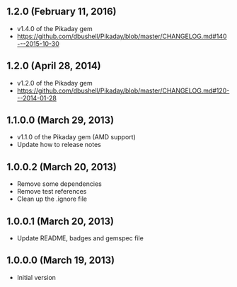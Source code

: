 ## 1.2.0 (February 11, 2016)

  - v1.4.0 of the Pikaday gem
  - https://github.com/dbushell/Pikaday/blob/master/CHANGELOG.md#140---2015-10-30

## 1.2.0 (April 28, 2014)

  - v1.2.0 of the Pikaday gem
  - https://github.com/dbushell/Pikaday/blob/master/CHANGELOG.md#120---2014-01-28

## 1.1.0.0 (March 29, 2013)

  - v1.1.0 of the Pikaday gem (AMD support)
  - Update how to release notes

## 1.0.0.2 (March 20, 2013)

  - Remove some dependencies
  - Remove test references
  - Clean up the .ignore file

## 1.0.0.1 (March 20, 2013)

  - Update README, badges and gemspec file

## 1.0.0.0 (March 19, 2013)

  - Initial version
